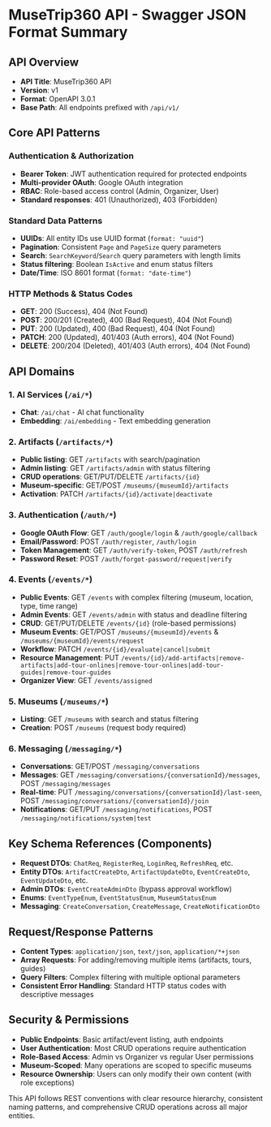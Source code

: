 # MuseTrip360 API - Swagger JSON Format Summary

## API Overview

- **API Title**: MuseTrip360 API
- **Version**: v1
- **Format**: OpenAPI 3.0.1
- **Base Path**: All endpoints prefixed with `/api/v1/`

## Core API Patterns

### Authentication & Authorization

- **Bearer Token**: JWT authentication required for protected endpoints
- **Multi-provider OAuth**: Google OAuth integration
- **RBAC**: Role-based access control (Admin, Organizer, User)
- **Standard responses**: 401 (Unauthorized), 403 (Forbidden)

### Standard Data Patterns

- **UUIDs**: All entity IDs use UUID format (`format: "uuid"`)
- **Pagination**: Consistent `Page` and `PageSize` query parameters
- **Search**: `SearchKeyword`/`Search` query parameters with length limits
- **Status filtering**: Boolean `IsActive` and enum status filters
- **Date/Time**: ISO 8601 format (`format: "date-time"`)

### HTTP Methods & Status Codes

- **GET**: 200 (Success), 404 (Not Found)
- **POST**: 200/201 (Created), 400 (Bad Request), 404 (Not Found)
- **PUT**: 200 (Updated), 400 (Bad Request), 404 (Not Found)
- **PATCH**: 200 (Updated), 401/403 (Auth errors), 404 (Not Found)
- **DELETE**: 200/204 (Deleted), 401/403 (Auth errors), 404 (Not Found)

## API Domains

### 1. AI Services (`/ai/*`)

- **Chat**: `/ai/chat` - AI chat functionality
- **Embedding**: `/ai/embedding` - Text embedding generation

### 2. Artifacts (`/artifacts/*`)

- **Public listing**: GET `/artifacts` with search/pagination
- **Admin listing**: GET `/artifacts/admin` with status filtering
- **CRUD operations**: GET/PUT/DELETE `/artifacts/{id}`
- **Museum-specific**: GET/POST `/museums/{museumId}/artifacts`
- **Activation**: PATCH `/artifacts/{id}/activate|deactivate`

### 3. Authentication (`/auth/*`)

- **Google OAuth Flow**: GET `/auth/google/login` & `/auth/google/callback`
- **Email/Password**: POST `/auth/register`, `/auth/login`
- **Token Management**: GET `/auth/verify-token`, POST `/auth/refresh`
- **Password Reset**: POST `/auth/forgot-password/request|verify`

### 4. Events (`/events/*`)

- **Public Events**: GET `/events` with complex filtering (museum, location, type, time range)
- **Admin Events**: GET `/events/admin` with status and deadline filtering
- **CRUD**: GET/PUT/DELETE `/events/{id}` (role-based permissions)
- **Museum Events**: GET/POST `/museums/{museumId}/events` & `/museums/{museumId}/events/request`
- **Workflow**: PATCH `/events/{id}/evaluate|cancel|submit`
- **Resource Management**: PUT `/events/{id}/add-artifacts|remove-artifacts|add-tour-onlines|remove-tour-onlines|add-tour-guides|remove-tour-guides`
- **Organizer View**: GET `/events/assigned`

### 5. Museums (`/museums/*`)

- **Listing**: GET `/museums` with search and status filtering
- **Creation**: POST `/museums` (request body required)

### 6. Messaging (`/messaging/*`)

- **Conversations**: GET/POST `/messaging/conversations`
- **Messages**: GET `/messaging/conversations/{conversationId}/messages`, POST `/messaging/messages`
- **Real-time**: PUT `/messaging/conversations/{conversationId}/last-seen`, POST `/messaging/conversations/{conversationId}/join`
- **Notifications**: GET/PUT `/messaging/notifications`, POST `/messaging/notifications/system|test`

## Key Schema References (Components)

- **Request DTOs**: `ChatReq`, `RegisterReq`, `LoginReq`, `RefreshReq`, etc.
- **Entity DTOs**: `ArtifactCreateDto`, `ArtifactUpdateDto`, `EventCreateDto`, `EventUpdateDto`, etc.
- **Admin DTOs**: `EventCreateAdminDto` (bypass approval workflow)
- **Enums**: `EventTypeEnum`, `EventStatusEnum`, `MuseumStatusEnum`
- **Messaging**: `CreateConversation`, `CreateMessage`, `CreateNotificationDto`

## Request/Response Patterns

- **Content Types**: `application/json`, `text/json`, `application/*+json`
- **Array Requests**: For adding/removing multiple items (artifacts, tours, guides)
- **Query Filters**: Complex filtering with multiple optional parameters
- **Consistent Error Handling**: Standard HTTP status codes with descriptive messages

## Security & Permissions

- **Public Endpoints**: Basic artifact/event listing, auth endpoints
- **User Authentication**: Most CRUD operations require authentication
- **Role-Based Access**: Admin vs Organizer vs regular User permissions
- **Museum-Scoped**: Many operations are scoped to specific museums
- **Resource Ownership**: Users can only modify their own content (with role exceptions)

This API follows REST conventions with clear resource hierarchy, consistent naming patterns, and comprehensive CRUD operations across all major entities.
